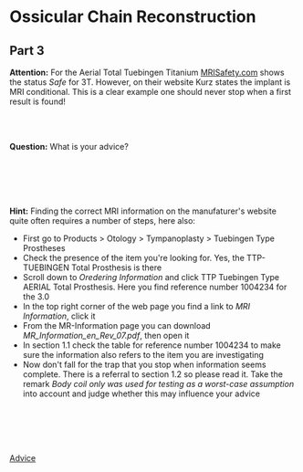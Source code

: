 # Ossicular Chain Reconstruction

## Part 3

**Attention:** For the Aerial Total Tuebingen Titanium [MRISafety.com](http://www.mrisafety.com) shows the status *Safe* for 3T. 
However, on their website Kurz states the implant is MRI conditional. This is a clear example one should never stop when a first result is found!

<br>

<br>

**Question:** What is your advice?

<br>
<br>
<br>
<br>

**Hint:** Finding the correct MRI information on the manufaturer's website quite often requires a number of steps, here also:

* First go to Products > Otology > Tympanoplasty > Tuebingen Type Prostheses
* Check the presence of the item you're looking for. Yes, the TTP-TUEBINGEN Total Prosthesis is there
* Scroll down to *Oredering Information* and click TTP Tuebingen Type AERIAL Total Prosthesis. Here you find reference number 1004234 for the 3.0
* In the top right corner of the web page you find a link to *MRI Information*, click it
* From the MR-Information page you can download *MR_Information_en_Rev_07.pdf*, then open it
* In section 1.1 check the table for reference number 1004234 to make sure the information also refers to the item you are investigating
* Now don't fall for the trap that you stop when information seems complete. There is a referral to section 1.2 so please read it. Take the remark *Body coil only was used for testing as a worst-case assumption* into account and judge whether this may influence your advice

<br>
<br>
<br>
<br>

[Advice](advies.md)

